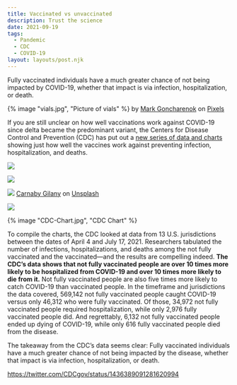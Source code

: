 ```yaml
---
title: Vaccinated vs unvaccinated
description: Trust the science
date: 2021-09-19
tags:
  - Pandemic
  - CDC
  - COVID-19
layout: layouts/post.njk
---
```


Fully vaccinated individuals have a much greater chance of not being impacted by COVID-19, whether that impact is via infection, hospitalization, or death.

{% image "vials.jpg", "Picture of vials" %}
<i class="fa-thin fa-camera"></i> by <a href="https://j.mp/2XBdjit">Mark Goncharenok</a> on <a href="https://www.pexels.com">Pixels</a>

If you are still unclear on how well vaccinations work against COVID-19 since delta became the predominant variant, the Centers for Disease Control and Prevention (CDC) has put out a [new series of data and charts](https://www.cdc.gov/mmwr/volumes/70/wr/mm7037e1.htm) showing just how well the vaccines work against preventing infection, hospitalization, and deaths.



<img
src="https://res.cloudinary.com/paulportfolio/image/upload/f_auto,q_auto,w_auto,c_scale/Grandma.jpg"
sizes="100vw"  />



<img
src="https://res.cloudinary.com/paulportfolio/image/upload/f_auto,q_auto,ar_16:9,c_fill/c_scale,w_auto/c_limit,w_1000/Grandma.jpg"
sizes="100vw"  />


<img
src="https://res.cloudinary.com/paulportfolio/image/upload/f_auto,q_auto,c_fill/c_scale,w_auto:breakpoints_200_1920_30_15/paints.jpg"
sizes="100vw"  />
<i class="fa-thin fa-image-polaroid"></i> <a href="https://unsplash.com/@carnaby?utm_source=unsplash&utm_medium=referral&utm_content=creditCopyText">Carnaby Gilany</a> on <a href="https://unsplash.com/?utm_source=unsplash&utm_medium=referral&utm_content=creditCopyText">Unsplash</a>


<img
src="https://res.cloudinary.com/paulportfolio/image/upload/f_auto,q_auto,c_fill/c_scale,w_auto:breakpoints_200_1920_30_15/hillshire-farm.jpg"
sizes="100vw"  />



{% image "CDC-Chart.jpg", "CDC Chart" %}

To compile the charts, the CDC looked at data from 13 U.S. jurisdictions between the dates of April 4 and July 17, 2021. Researchers tabulated the number of infections, hospitalizations, and deaths among the not fully vaccinated and the vaccinated—and the results are compelling indeed. **The CDC’s data shows that not fully vaccinated people are over 10 times more likely to be hospitalized from COVID-19 and over 10 times more likely to die from it.** Not fully vaccinated people are also five times more likely to catch COVID-19 than vaccinated people.
In the timeframe and jurisdictions the data covered, 569,142 not fully vaccinated people caught COVID-19 versus only 46,312 who were fully vaccinated. Of those, 34,972 not fully vaccinated people required hospitalization, while only 2,976 fully vaccinated people did. And regrettably, 6,132 not fully vaccinated people ended up dying of COVID-19, while only 616 fully vaccinated people died from the disease.

The takeaway from the CDC’s data seems clear: Fully vaccinated individuals have a much greater chance of not being impacted by the disease, whether that impact is via infection, hospitalization, or death.

https://twitter.com/CDCgov/status/1436389091281620994
